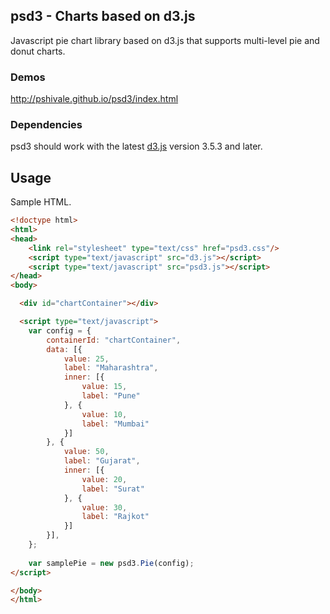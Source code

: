 ## psd3 - Charts based on d3.js

Javascript pie chart library based on d3.js that supports multi-level pie and donut charts.

### Demos

http://pshivale.github.io/psd3/index.html

### Dependencies

psd3 should work with the latest [d3.js](http://d3js.org/) version 3.5.3 and later.

## Usage
Sample HTML.
```html
<!doctype html>
<html>
<head>
    <link rel="stylesheet" type="text/css" href="psd3.css"/>
    <script type="text/javascript" src="d3.js"></script>
    <script type="text/javascript" src="psd3.js"></script>
</head>
<body>

  <div id="chartContainer"></div>

  <script type="text/javascript">
  	var config = {
  		containerId: "chartContainer",
  		data: [{
  		    value: 25,
  		    label: "Maharashtra",
  		    inner: [{
  		        value: 15,
  		        label: "Pune"
  		    }, {
  		        value: 10,
  		        label: "Mumbai"
  		    }]
  		}, {
  		    value: 50,
  		    label: "Gujarat",
  		    inner: [{
  		        value: 20,
  		        label: "Surat"
  		    }, {
  		        value: 30,
  		        label: "Rajkot"
  		    }]
  		}],
  	};
  
	var samplePie = new psd3.Pie(config);
</script>

</body>
</html>
```
